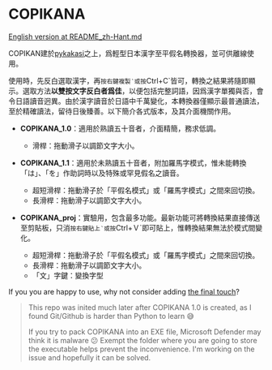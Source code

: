 # COPIKANA
[English version at README_zh-Hant.md](https://github.com/samhui96/COPIKANA/main/README.md)

COPIKAN建於[pykakasi](https://github.com/miurahr/pykakasi)之上，爲輕型日本漢字至平假名轉換器，並可供離線使用。

使用時，先反白選取漢字，再`按右鍵複製‵或按`Ctrl+C`皆可，轉換之結果將隨即顯示。選取方法**以雙按文字反白者爲佳**，以便包括完整詞語，因爲漢字單獨與否，會令日語讀音迥異。由於漢字讀音於日語中千萬變化，本轉換器僅顯示最普通讀法，至於精確讀法，留待日後臻善。以下簡介各式版本，及其介面機關作用。

- **COPIKANA_1.0**：適用於熟讀五十音者，介面精簡，務求低調。
  - 滑桿：拖動滑子以調節文字大小。

- **COPIKANA_1.1**：適用於未熟讀五十音者，附加羅馬字模式，惟未能轉換「は」、「を」作助詞時以及特殊或罕見假名之讀音。
  - 超短滑桿：拖動滑子於「平假名模式」或「羅馬字模式」之間來回切換。
  - 長滑桿：拖動滑子以調節文字大小。
    
- **COPIKANA_proj**：實驗用，包含最多功能。最新功能可將轉換結果直接傳送至剪貼板，只消`按右鍵貼上‵或按`Ctrl+Ｖ`即可貼上，惟轉換結果無法於模式間變化。
  - 超短滑桿：拖動滑子於「平假名模式」或「羅馬字模式」之間來回切換。
  - 長滑桿：拖動滑子以調節文字大小。
  - 「文」字鍵：變換字型

If you you are happy to use, why not consider adding [the final touch](https://ko-fi.com/s/b8e4f06daa)?

> This repo was inited much later after COPIKANA 1.0 is created, as I found Git/Github is harder than Python to learn 😅
> 
> If you try to pack COPIKANA into an EXE file, Microsoft Defender may think it is malware 😕 Exempt the folder where you are going to store the executable helps prevent the inconvenience. I'm working on the issue and hopefully it can be solved.

